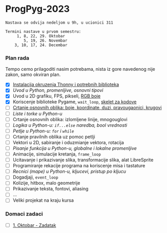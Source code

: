 # ProgPyg-2023

```
Nastava se odvija nedeljom u 9h, u ucionici 311
```

```
Termini nastave u prvom semestru:
     1, 8, 22, 29. Oktobar
        5, 19, 26. Novembar
    3, 10, 17, 24. Decembar
```

### Plan rada
Tempo cemo prilagoditi nasim potrebama, nista iz gore navedenog nije zakon, samo okviran plan.
- [x] [Instalacija okruzenja Thonny i potrebnih biblioteka](tekstovi/thonny.md)
- [x] *Uvod u Python, promenljive, osnovni tipovi*
- [x] Uvod u 2D grafiku, FPS, pikseli, [RGB boje](https://petlja.org/kurs/352/3/6074)
- [x] Koriscenje biblioteke Pygame, `wait_loop`, [skelet za kodove](kodovi/skelet_uvod.py)
- [ ] [Crtanje osnovnih oblika: boje, koordinate, duzi, pravougaonici, krugovi](tekstovi/pygame_uvod.md)
- [ ] *Liste i torke u Python-u*
- [ ] Crtanje osnovnih oblika: izlomljene linije, mnogouglovi
- [ ] *Logika u Python-u: `if...else` naredba, bool vrednosti*
- [ ] *Petlje u Python-u: `for` i `while`*
- [ ] Crtanje pravilnih oblika uz pomoc petlji
- [ ] Vektori u 2D, sabiranje i oduzmianje vektora, rotacija
- [ ] *Pisanje funkcija u Python-u, globalne i lokalne promenljive*
- [ ] Animacije, simulacije kretanja, `frame_loop`
- [ ] Ucitavanje i prikazivanje slika, transformacije slika, alat LibreSprite
- [ ] Programiranje rekacije programa na koriscenje misa i tastature 
- [ ] *Recnici (mape) u Python-u, kljucevi, pristup po kljucu*
- [ ] Dogadjaji, `event_loop`
- [ ] Kolizije, hitbox, malo geometrije
- [ ] Prikazivanje teksta, fontovi, aliasing
- [ ] ...
- [ ] Veliki projekat na kraju kursa

### Domaci zadaci
- [ ] [1. Oktobar - Zadatak](domaci/1_okt.md)


